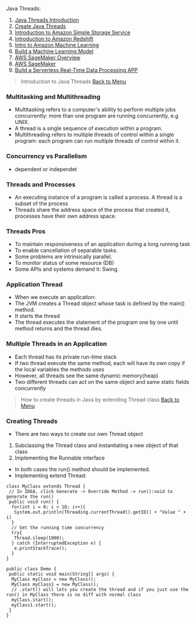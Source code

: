 <a name="menu"></a>
Java Threads:
1. [Java Threads Introduction](#introduction)
2. [Create Java Threads](#create)
3. [Introduction to Amazon Simple Storage Service](#s3)
4. [Introduction to Amazon Redshift](#redshift)
5. [Intro to Amazon Machine Learning](#introml)
6. [Build a Machine Learning Model](#buildml)
7. [AWS SageMaker Overview](#viewsegmaker)
8. [AWS SageMaker](#segmaker)
9. [Build a Serverless Real-Time Data Processing APP](#app)

<a name="introduction"></a>
> Introduction to Java Threads
[Back to Menu](#menu)
### Multitasking and Multithreading
* Multitasking refers to a computer's ability to perform multiple jobs concurrently: more than one program are running concurrently, e.g UNIX.
* A thread is a single sequence of execution within a program.
* Multithreading refers to multiple threads of control within a single program: each program can run multiple threads of control within it.

### Concurrency vs Parallelism
* dependent or independet

### Threads and Processes
* An executing instance of a program is called a process. A thread is a subset of the process
* Threads share the address space of the process that created it, processes have their own address space.

### Threads Pros
* To maintain responsiveness of an application during a long running task
* To enable cancellation of separable tasks.
* Some problems are intrinsically parallel.
* To monitor status of some resource (DB)
* Some APIs and systems demand it: Swing.

### Application Thread
* When we execute an application:
 * The JVM creates a Thread object whose task is defined by the main() method.
 * It starts the thread
 * The thread executes the statement of the program one by one until method returns and the thread dies.

### Multiple Threads in an Application
* Each thread has its private run-time stack
* If two thread execute the same method, each will have its own copy if the local variables the methods uses
* However, all threads see the same dynamic memory(heap)
* Two different threads can act on the same object and same static fields concurrently



<a name="create"></a>
> How to create threads in Java by extending Thread class
[Back to Menu](#menu)

### Creating Threads
* There are two ways to create our own Thread object
 1. Subclassing the Thread class and instantiating a new object of that class
 2. Implementing the Runnable interface
* In both cases the run() method should be implemented.
* Implementing extend Thread:
```
class MyClass extends Thread {
 // In IDEA, click Generate -> Override Method -> run():void to generate the run()
 public void run() {
  for(int i = 0; i < 10; i++){
   System.out.println(Threading.currentThread().getID() + "Value " + i)
  }
  // Set the running time concurrency
  try{
   Thread.sleep(1000);
  } catch (InterruptedException e) {
   e.printStackTrace();
  }
}

public class Demo {
 public static void main(String[] args) {
  MyClass myClass = new MyClass();
  MyClass myClass1 = new MyClass();
  // .start() will lets you create the thread and if you just use the run() in MyClass there is no diff with normal class
  myClass.start();
  myClass1.start();
 }
}
```

